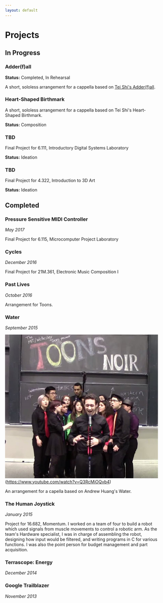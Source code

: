 ```yaml
---
layout: default
---
```


# Projects

## In Progress

### Adder(f)all
**Status:** Completed, In Rehearsal

A short, sololess arrangement for a cappella based on [Tei Shi's Adder(f)all](https://open.spotify.com/track/3tcpDYxRmUe4O3ylYXl1xM).

### Heart-Shaped Birthmark

A short, sololess arrangement for a cappella based on Tei Shi's Heart-Shaped Birthmark.

**Status:** Composition


### TBD

Final Project for 6.111, Introductory Digital Systems Laboratory

**Status:** Ideation


### TBD

Final Project for 4.322, Introduction to 3D Art

**Status:** Ideation


## Completed

### Pressure Sensitive MIDI Controller

_May 2017_

Final Project for 6.115, Microcomputer Project Laboratory


### Cycles

_December 2016_

Final Project for 21M.361, Electronic Music Composition I

### Past Lives

_October 2016_

Arrangement for Toons. 


### Water

_September 2015_

![Water](Water.JPG)(https://www.youtube.com/watch?v=Q3RcMiOQvb4)

An arrangement for a capella based on Andrew Huang's Water. 


### The Human Joystick
_January 2015_

Project for 16.682, Momentum. 
I worked on a team of four to build a robot which used signals from muscle movements to control a robotic arm. 
As the team's Hardware specialist, I was in charge of assembling the robot, designing how input would be filtered,
and writing programs in C for various functions. I was also the point person for budget management and part acquisition.


### Terrascope: Energy

_December 2014_


### Google Trailblazer

_November 2013_
